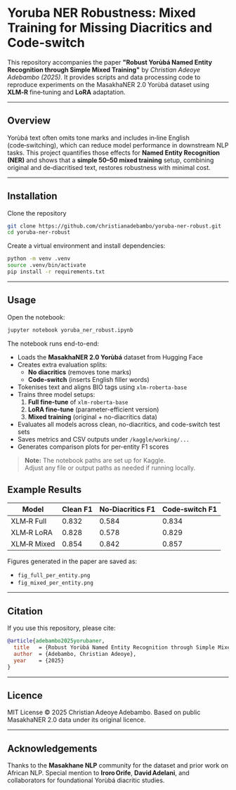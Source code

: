 # Yoruba NER Robustness: Mixed Training for Missing Diacritics and Code-switch

This repository accompanies the paper **"Robust Yorùbá Named Entity Recognition through Simple Mixed Training"** by *Christian Adeoye Adebambo (2025)*.
It provides scripts and data processing code to reproduce experiments on the MasakhaNER 2.0 Yorùbá dataset using **XLM‑R** fine‑tuning and **LoRA** adaptation.

---

## Overview

Yorùbá text often omits tone marks and includes in‑line English (code‑switching), which can reduce model performance in downstream NLP tasks.
This project quantifies those effects for **Named Entity Recognition (NER)** and shows that a **simple 50–50 mixed training** setup, combining original and de‑diacritised text, restores robustness with minimal cost.

---

## Installation

Clone the repository

```bash
git clone https://github.com/christianadebambo/yoruba-ner-robust.git
cd yoruba-ner-robust
```

Create a virtual environment and install dependencies:

```bash
python -m venv .venv
source .venv/bin/activate
pip install -r requirements.txt
```

---

## Usage

Open the notebook:

```bash
jupyter notebook yoruba_ner_robust.ipynb
```

The notebook runs end-to-end:
- Loads the **MasakhaNER 2.0 Yorùbá** dataset from Hugging Face  
- Creates extra evaluation splits:  
  - **No diacritics** (removes tone marks)  
  - **Code-switch** (inserts English filler words)  
- Tokenises text and aligns BIO tags using `xlm-roberta-base`  
- Trains three model setups:  
  1. **Full fine-tune** of `xlm-roberta-base`  
  2. **LoRA fine-tune** (parameter-efficient version)  
  3. **Mixed training** (original + no-diacritics data)  
- Evaluates all models across clean, no-diacritics, and code-switch test sets  
- Saves metrics and CSV outputs under `/kaggle/working/...`  
- Generates comparison plots for per-entity F1 scores  

> **Note:** The notebook paths are set up for Kaggle.  
> Adjust any file or output paths as needed if running locally.

## Example Results

| Model         | Clean F1 | No‑Diacritics F1 | Code‑switch F1 |
|----------------|-----------|------------------|----------------|
| XLM‑R Full     | 0.832     | 0.584            | 0.834          |
| XLM‑R LoRA     | 0.828     | 0.578            | 0.829          |
| XLM‑R Mixed    | 0.854     | 0.842            | 0.857          |

Figures generated in the paper are saved as:
- `fig_full_per_entity.png`
- `fig_mixed_per_entity.png`

---

## Citation

If you use this repository, please cite:

```bibtex
@article{adebambo2025yorubaner,
  title   = {Robust Yorùbá Named Entity Recognition through Simple Mixed Training},
  author  = {Adebambo, Christian Adeoye},
  year    = {2025}
}
```

---

## Licence

MIT License © 2025 Christian Adeoye Adebambo.
Based on public MasakhaNER 2.0 data under its original licence.

---

## Acknowledgements

Thanks to the **Masakhane NLP** community for the dataset and prior work on African NLP.
Special mention to **Iroro Orife**, **David Adelani**, and collaborators for foundational Yorùbá diacritic studies.